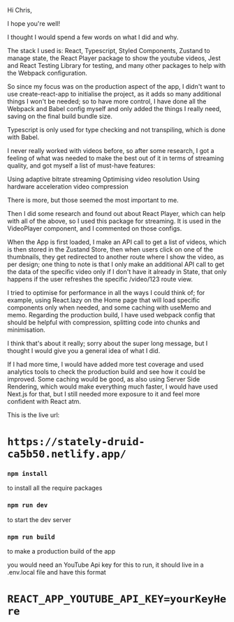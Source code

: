 Hi Chris,

I hope you're well!

I thought I would spend a few words on what I did and why.

The stack I used is:
React, Typescript, Styled Components, Zustand to manage state, the React Player package to show the youtube videos, Jest and React Testing Library for testing, and many other packages to help with the Webpack configuration.

So since my focus was on the production aspect of the app, I didn't want to use create-react-app to initialise the project, as it adds so many additional things I won't be needed; so to have more control, I have done all the Webpack and Babel config myself and only added the things I really need, saving on the final build bundle size.

Typescript is only used for type checking and not transpiling, which is done with Babel.

I never really worked with videos before, so after some research, I got a feeling of what was needed to make the best out of it in terms of streaming quality, and got myself a list of must-have features:

Using adaptive bitrate streaming
Optimising video resolution
Using hardware acceleration
video compression

There is more, but those seemed the most important to me.

Then I did some research and found out about React Player, which can help with all of the above, so I used this package for streaming. It is used in the VideoPlayer component, and I commented on those configs.

When the App is first loaded, I make an API call to get a list of videos, which is then stored in the Zustand Store, then when users click on one of the thumbnails, they get redirected to another route where I show the video, as per design; one thing to note is that I only make an additional API call to get the data of the specific video only if I don't have it already in State, that only happens if the user refreshes the specific /video/123 route view.

I tried to optimise for performance in all the ways I could think of; for example, using React.lazy on the Home page that will load specific components only when needed, and some caching with useMemo and memo. Regarding the production build, I have used webpack config that should be helpful with compression, splitting code into chunks and minimisation.

I think that's about it really; sorry about the super long message, but I thought I would give you a general idea of what I did.

If I had more time, I would have added more test coverage and used analytics tools to check the production build and see how it could be improved. Some caching would be good, as also using Server Side Rendering, which would make everything much faster, I would have used Next.js for that, but I still needed more exposure to it and feel more confident with React atm.

This is the live url:

# `https://stately-druid-ca5b50.netlify.app/`

### `npm install`

to install all the require packages

### `npm run dev`

to start the dev server

### `npm run build`

to make a production build of the app

you would need an YouTube Api key for this to run,
it should live in a .env.local file and have this format

# `REACT_APP_YOUTUBE_API_KEY=yourKeyHere`
